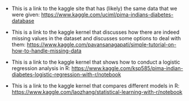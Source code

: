 - This is a link to the kaggle site that has (likely) the same data that we were given: https://www.kaggle.com/uciml/pima-indians-diabetes-database

- This is a link to the kaggle kernel that discusses how there are indeed missing values in the dataset and discusses some options to deal with them: https://www.kaggle.com/pavansanagapati/simple-tutorial-on-how-to-handle-missing-data

- This is a link to the kaggle kernel that shows how to conduct a logistic regression analysis in R: https://www.kaggle.com/ksp585/pima-indian-diabetes-logistic-regression-with-r/notebook

- This is a link to the kaggle kernel that compares different models in R: https://www.kaggle.com/laozhang/statistical-learning-with-r/notebook

